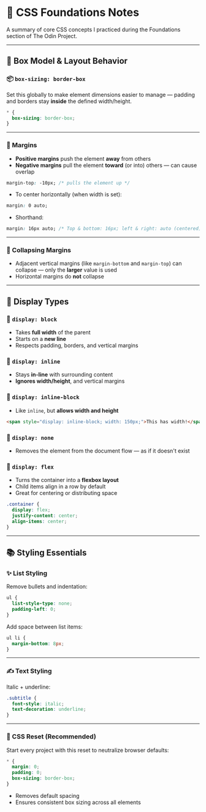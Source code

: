 # 🎨 CSS Foundations Notes

A summary of core CSS concepts I practiced during the Foundations section of The Odin Project.

---

## 🧱 Box Model & Layout Behavior

### 📦 `box-sizing: border-box`

Set this globally to make element dimensions easier to manage — padding and borders stay **inside** the defined width/height.

```css
* {
  box-sizing: border-box;
}
```

---

### 📐 Margins

- **Positive margins** push the element **away** from others  
- **Negative margins** pull the element **toward** (or into) others — can cause overlap

```css
margin-top: -10px; /* pulls the element up */
```

- To center horizontally (when width is set):

```css
margin: 0 auto;
```

- Shorthand:

```css
margin: 16px auto; /* Top & bottom: 16px; left & right: auto (centered) */
```

---

### 🧲 Collapsing Margins

- Adjacent vertical margins (like `margin-bottom` and `margin-top`) can collapse — only the **larger** value is used  
- Horizontal margins do **not** collapse

---

## 🧱 Display Types

### 🔹 `display: block`

- Takes **full width** of the parent  
- Starts on a **new line**  
- Respects padding, borders, and vertical margins

### 🔹 `display: inline`

- Stays **in-line** with surrounding content  
- **Ignores width/height**, and vertical margins

### 🔹 `display: inline-block`

- Like `inline`, but **allows width and height**

```html
<span style="display: inline-block; width: 150px;">This has width!</span>
```

### 🔹 `display: none`

- Removes the element from the document flow — as if it doesn't exist

### 🔹 `display: flex`

- Turns the container into a **flexbox layout**  
- Child items align in a row by default  
- Great for centering or distributing space

```css
.container {
  display: flex;
  justify-content: center;
  align-items: center;
}
```

---

## 📚 Styling Essentials

### ✨ List Styling

Remove bullets and indentation:

```css
ul {
  list-style-type: none;
  padding-left: 0;
}
```

Add space between list items:

```css
ul li {
  margin-bottom: 8px;
}
```

---

### ✍️ Text Styling

Italic + underline:

```css
.subtitle {
  font-style: italic;
  text-decoration: underline;
}
```

---

### 🧼 CSS Reset (Recommended)

Start every project with this reset to neutralize browser defaults:

```css
* {
  margin: 0;
  padding: 0;
  box-sizing: border-box;
}
```

- Removes default spacing  
- Ensures consistent box sizing across all elements